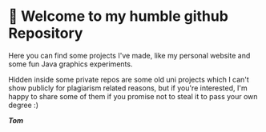 # 👋 Welcome to my humble github Repository

Here you can find some projects I've made, like my personal website 
and some fun Java graphics experiments.

Hidden inside some private repos are some old uni projects which I 
can't show publicly for plagiarism related reasons, but if you're 
interested, I'm happy to share some of them if you promise not 
to steal it to pass your own degree :) 

***Tom*** 
